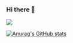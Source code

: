 ### Hi there 👋
<a href="https://kim-yj-0308.tistory.com/" target="_blank"><img src="https://img.shields.io/badge/Tistory-000000?style=for-the-badge&logo=TISTORY&logoColor=white">


![Anurag's GitHub stats](https://github-readme-stats.vercel.app/api?username=kim-young-ju&show_icons=true&theme=material-palenight)
<!--
**kim-young-ju/kim-young-ju** is a ✨ _special_ ✨ repository because its `README.md` (this file) appears on your GitHub profile.

Here are some ideas to get you started:

- 🔭 I’m currently working on ...
- 🌱 I’m currently learning ...
- 👯 I’m looking to collaborate on ...
- 🤔 I’m looking for help with ...
- 💬 Ask me about ...
- 📫 How to reach me: ...
- 😄 Pronouns: ...
- ⚡ Fun fact: ...
-->
